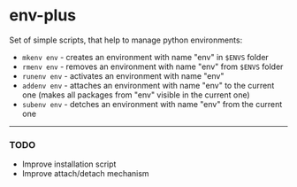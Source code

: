 # env-plus

Set of simple scripts, that help to manage python environments:

- `mkenv env` - creates an environment with name "env" in `$ENVS` folder
- `rmenv env` - removes an environment with name "env" from `$ENVS` folder
- `runenv env` - activates an environment with name "env"
- `addenv env` - attaches an environment with name "env" to the current one (makes all packages from "env" visible in the current one)
- `subenv env` - detches an environment with name "env" from the current one

---

### TODO

- Improve installation script
- Improve attach/detach mechanism
